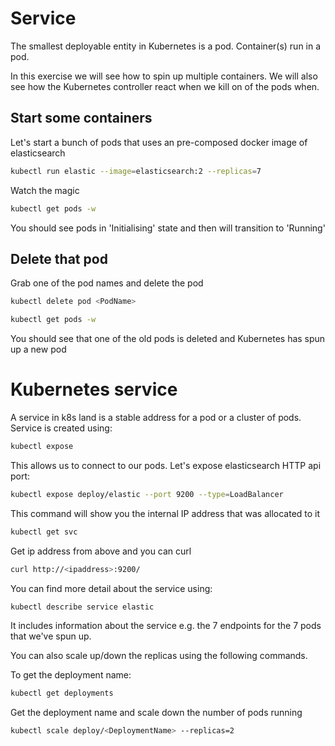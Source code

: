 # Service

The smallest deployable entity in Kubernetes is a pod. Container(s) run in a pod.

In this exercise we will see how to spin up multiple containers. We will also see how the Kubernetes controller react when we kill on of the pods when.

## Start some containers

Let's start a bunch of pods that uses an pre-composed docker image of elasticsearch

```bash
kubectl run elastic --image=elasticsearch:2 --replicas=7
```

Watch the magic
```bash
kubectl get pods -w
```
You should see pods in 'Initialising' state and then will transition to 'Running' 

## Delete that pod
Grab one of the pod names and delete the pod

```bash
kubectl delete pod <PodName>

kubectl get pods -w
```

You should see that one of the old pods is deleted and Kubernetes has spun up a new pod

# Kubernetes service

A service in k8s land is a stable address for a pod or a cluster of pods. Service is created using:
```bash
kubectl expose
```
This allows us to connect to our pods. Let's expose elasticsearch HTTP api port:

```bash
kubectl expose deploy/elastic --port 9200 --type=LoadBalancer
```

This command will show you the internal IP address that was allocated to it
```bash
kubectl get svc
```

Get ip address from above and you can curl
```bash
curl http://<ipaddress>:9200/
```

You can find more detail about the service using:
```bash
kubectl describe service elastic
```
It includes information about the service e.g. the 7 endpoints for the 7 pods that we've spun up.

You can also scale up/down the replicas using the following commands.

To get the deployment name:
```bash
kubectl get deployments
```

Get the deployment name and scale down the number of pods running

```bash
kubectl scale deploy/<DeploymentName> --replicas=2
```
